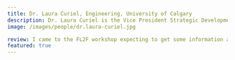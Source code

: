 ```yaml
---
title: Dr. Laura Curiel, Engineering, University of Calgary
description: Dr. Laura Curiel is the Vice President Strategic Development for NovusTx Device, a company founded in 2020. NovusTx Device is working towards developing ultrasound systems for treating neurological psychiatric disorders.
image: /images/people/dr.laura-curiel.jpg

review: I came to the FL2F workshop expecting to get some information about entrepreneurship and maybe some tips on where to get started, and what I got was so much more! I acquired skills, built confidence, and learned so much. The workshop not only helped me get started, but it also provided me with tangible tools and a roadmap that I know how to use to get my venture started. It is the most valuable professional development experience I have had in a long time.
featured: true
---
```

